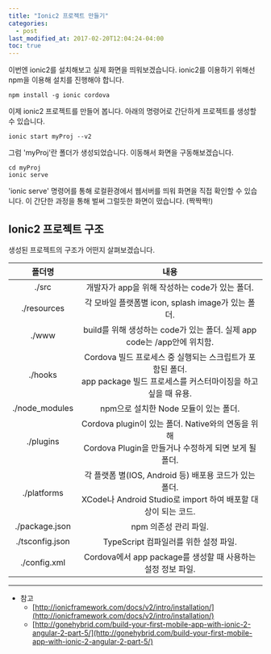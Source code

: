 ```yaml
---
title: "Ionic2 프로젝트 만들기"
categories: 
  - post
last_modified_at: 2017-02-20T12:04:24-04:00
toc: true
---
```


이번엔 ionic2를 설치해보고 실제 화면을 띄워보겠습니다.
ionic2를 이용하기 위해선 npm을 이용해 설치를 진행해야 합니다.

```
npm install -g ionic cordova
```

이제 ionic2 프로젝트를 만들어 봅니다.
아래의 명령어로 간단하게 프로젝트를 생성할 수 있습니다.

```
ionic start myProj --v2
```

그럼 'myProj'란 폴더가 생성되었습니다.
이동해서 화면을 구동해보겠습니다.

```
cd myProj
ionic serve
```

'ionic serve' 명령어를 통해 로컬환경에서 웹서버를 띄워
화면을 직접 확인할 수 있습니다.
이 간단한 과정을 통해 벌써 그럴듯한 화면이 떴습니다. (짝짝짝!)


Ionic2 프로젝트 구조
-

생성된 프로젝트의 구조가 어떤지 살펴보겠습니다.

| 폴더명				| 내용			|
| :--------------------: | :-----------: |
| ./src | 개발자가 app을 위해 작성하는 code가 있는 폴더.         |
| ./resources	   		| 각 모바일 플랫폼별 icon, splash image가 있는 폴더.         |
| ./www		    		| build를 위해 생성하는 code가 있는 폴더. 실제 app code는 /app안에 위치함.|
| ./hooks	    		| Cordova 빌드 프로세스 중 실행되는 스크립트가 포함된 폴더.<br/>app package 빌드 프로세스를 커스터마이징을 하고 싶을 때 유용. |
| ./node_modules   		| npm으로 설치한 Node 모듈이 있는 폴더. |
| ./plugins		   		| Cordova plugin이 있는 폴더. Native와의 연동을 위해<br/>Cordova Plugin을 만들거나 수정하게 되면 보게 될 폴더. |
| ./platforms   		| 각 플랫폼 별(IOS, Android 등) 배포용 코드가 있는 폴더.<br/>XCode나 Android Studio로 import 하여 배포할 대상이 되는 코드. |
| ./package.json	 	| npm 의존성 관리 파일.         |
| ./tsconfig.json	 	| TypeScript 컴파일러를 위한 설정 파일.         |
| ./config.xml	 		| Cordova에서 app package를 생성할 때 사용하는 설정 정보 파일.           |

- - -
* 참고
    - [http://ionicframework.com/docs/v2/intro/installation/](http://ionicframework.com/docs/v2/intro/installation/)
    - [http://gonehybrid.com/build-your-first-mobile-app-with-ionic-2-angular-2-part-5/](http://gonehybrid.com/build-your-first-mobile-app-with-ionic-2-angular-2-part-5/)

